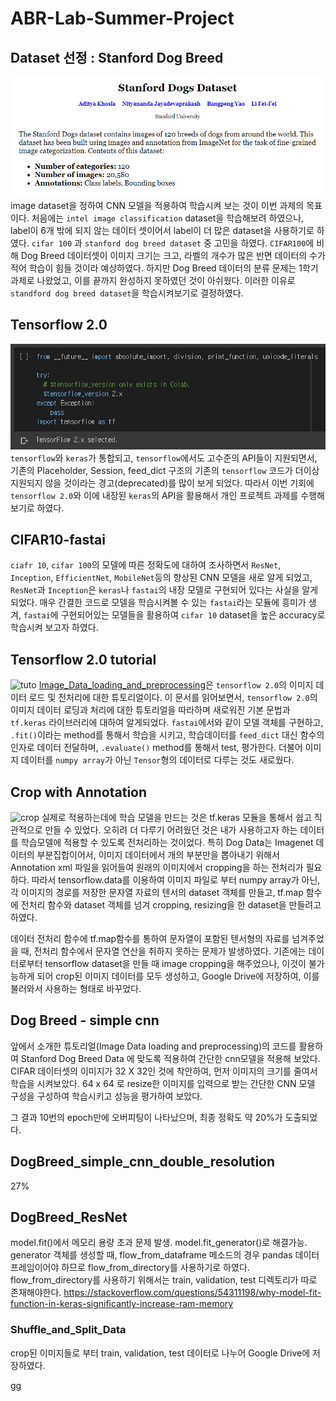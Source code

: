 # ABR-Lab-Summer-Project
## Dataset 선정 : Stanford Dog Breed 
![stanford](images/stanford.PNG)
image dataset을 정하여 CNN 모델을 적용하여 학습시켜 보는 것이 이번 과제의 목표이다. 처음에는 ```intel image classification``` dataset을 학습해보려 하였으나, label이 6개 밖에 되지 않는 데이터 셋이어서 label이 더 많은 dataset을 사용하기로 하였다. ```cifar 100``` 과 ```stanford dog breed dataset``` 중 고민을 하였다. `CIFAR100`에 비해 Dog Breed 데이터셋이 이미지 크기는 크고, 라벨의 개수가 많은 반면 데이터의 수가 적어 학습이 힘들 것이라 예상하였다. 하지만 Dog Breed 데이터의 분류 문제는 1학기 과제로 나왔었고, 이를 끝까지 완성하지 못하였던 것이 아쉬웠다. 이러한 이유로 ```standford dog breed dataset```을 학습시켜보기로 결정하였다.

## Tensorflow 2.0
![tf2](images/(1)tf2.png)
```tensorflow```와 ```keras```가 통합되고, ```tensorflow```에서도 고수준의 API들이 지원되면서, 기존의 Placeholder, Session, feed_dict 구조의 기존의 ```tensorflow``` 코드가 더이상 지원되지 않을 것이라는 경고(deprecated)를 많이 보게 되었다. 따라서 이번 기회에 ```tensorflow 2.0```와 이에 내장된 `keras`의 API을 활용해서 개인 프로젝트 과제를 수행해보기로 하였다.



## CIFAR10-fastai
```ciafr 10```, ```cifar 100```의 모델에 따른 정확도에 대하여 조사하면서 `ResNet`, `Inception`, `EfficientNet`, `MobileNet`등의 향상된 CNN 모델을 새로 알게 되었고, `ResNet`과 `Inception`은 `keras`나 `fastai`의 내장 모델로 구현되어 있다는 사실을 알게되었다. 매우 간결한 코드로 모델을 학습시켜볼 수 있는 `fastai`라는 모듈에 흥미가 생겨, `fastai`에 구현되어있는 모델들을 활용하여 `cifar 10` dataset을 높은 accuracy로 학습시켜 보고자 하였다.

## Tensorflow 2.0 tutorial
![tuto](images/(2)tf2_keras.png)
[Image_Data_loading_and_preprocessing](https://www.tensorflow.org/beta/tutorials/load_data/images)은 `tensorflow 2.0`의 이미지 데이터 로드 및 전처리에 대한 튜토리얼이다. 이 문서를 읽어보면서, ```tensorflow 2.0```의 이미지 데이터 로딩과 처리에 대한 튜토리얼을 따라하며 새로워진 기본 문법과 ```tf.keras``` 라이브러리에 대하여 알게되었다. `fastai`에서와 같이 모델 객체를 구현하고, `.fit()`이라는 method를 통해서 학습을 시키고, 학습데이터를 `feed_dict` 대신 함수의 인자로 데이터 전달하며, `.evaluate()` method를 통해서 test, 평가한다. 
더불어 이미지 데이터를 `numpy array`가 아닌 `Tensor`형의 데이터로 다루는 것도 새로웠다.

## Crop with Annotation
![crop](images/(3)dogbreed.png)
실제로 적용하는데에 학습 모델을 만드는 것은 tf.keras 모듈을 통해서 쉽고 직관적으로 만들 수 있었다. 오히려 더 다루기 어려웠던 것은 내가 사용하고자 하는 데이터를 학습모델에 적용할 수 있도록 전처리하는 것이었다. 특히 Dog Data는 Imagenet 데이터의 부분집합이어서, 이미지 데이터에서 개의 부분만을 뽑아내기 위해서 Annotation xml 파일을 읽어들여 원래의 이미지에서 cropping을 하는 전처리가 필요하다. 따라서 tensorflow.data를 이용하여 이미지 파일로 부터 numpy array가 아닌, 각 이미지의 경로를 저장한 문자열 자료의 텐서의 dataset 객체를 만들고, tf.map 함수에 전처리 함수와 dataset 객체를 넘겨 cropping, resizing을 한 dataset을 만들려고 하였다. 

데이터 전처리 함수에 tf.map함수를 통하여 문자열이 포함된 텐서형의 자료를 넘겨주었을 때, 전처리 함수에서 문자열 연산을 취하지 못하는 문제가 발생하였다. 기존에는 데이터로부터 tensorflow dataset을 만들 때 image cropping을 해주었으나, 이것이 불가능하게 되어 crop된 이미지 데이터를 모두 생성하고, Google Drive에 저장하여, 이를 불러와서 사용하는 형태로 바꾸었다.


## Dog Breed - simple cnn
앞에서 소개한 튜토리얼(Image Data loading and preprocessing)의 코드를 활용하여 Stanford Dog Breed Data 에 맞도록 적용하여 간단한 cnn모델을 적용해 보았다. CIFAR 데이터셋의 이미지가 32 X 32인 것에 착안하여, 먼저 이미지의 크기를 줄여서 학습을 시켜보았다. 64 x 64 로 resize한 이미지를 입력으로 받는 간단한 CNN 모델 구성을 구성하여 학습시키고 성능을 평가하여 보았다.

그 결과 10번의 epoch만에 오버피팅이 나타났으며, 최종 정확도 약 20%가 도출되었다.


## DogBreed_simple_cnn_double_resolution
27%
## DogBreed_ResNet
model.fit()에서 메모리 용량 초과 문제 발생. model.fit_generator()로 해결가능. generator 객체를 생성할 때, flow_from_dataframe 메소드의 경우 pandas 데이터프레임이어야 하므로 flow_from_directory를 사용하기로 하였다. flow_from_directory를 사용하기 위해서는 train, validation, test 디렉토리가 따로 존재해야한다.
https://stackoverflow.com/questions/54311198/why-model-fit-function-in-keras-significantly-increase-ram-memory
### Shuffle_and_Split_Data
crop된 이미지들로 부터 train, validation, test 데이터로 나누어 Google Drive에 저장하였다.

gg
